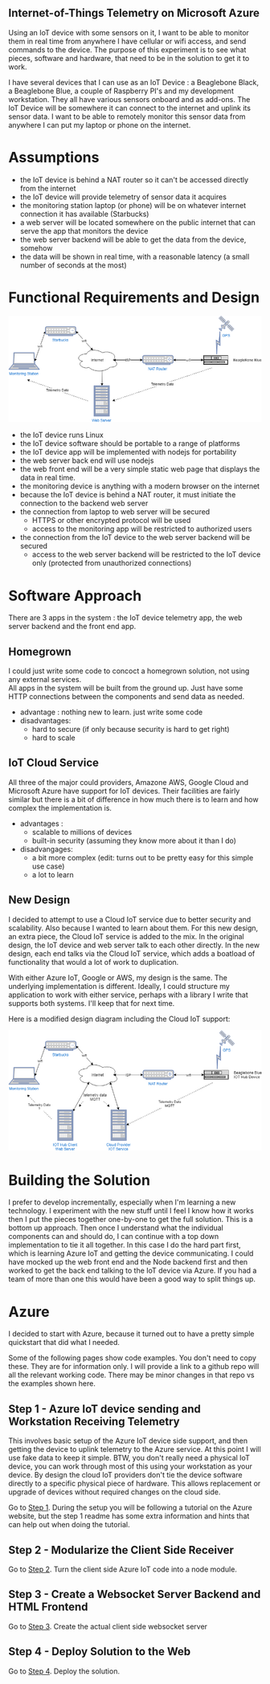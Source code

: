 Internet-of-Things Telemetry on Microsoft Azure
-----------------------------------------------

Using an IoT device with some sensors on it, I want to be able to monitor them in real time
from anywhere I have cellular or wifi access, and send commands to the device. The purpose of this experiment is to see what pieces, software and hardware, 
that need to be in the solution to get it to work. 

I have several devices that I can use as an IoT Device : a Beaglebone Black, a Beaglebone Blue, a couple of Raspberry PI's and
my development workstation. They all have various sensors onboard and as add-ons. The IoT Device will be somewhere it can connect 
to the internet and uplink its sensor data. I want to be able to remotely monitor this sensor data from anywhere I can put my laptop or 
phone on the internet.
 
# Assumptions
 - the IoT device is behind a NAT router so it can't be accessed directly from the internet
 - the IoT device will provide telemetry of sensor data it acquires
 - the monitoring station laptop (or phone) will be on whatever internet connection it has available (Starbucks)
 - a web server will be located somewhere on the public internet that can serve the app that monitors the device
 - the web server backend will be able to get the data from the device, somehow
 - the data will be shown in real time, with a reasonable latency (a small number of seconds at the most)
 
# Functional Requirements and Design

![alt text](Azure/img/iot-experiment.png "IoT Experiment Design")

- the IoT device runs Linux 
- the IoT device software should be portable to a range of platforms
- the IoT device app will be implemented with nodejs for portability
- the web server back end will use nodejs
- the web front end will be a very simple static web page that displays the data in real time.
- the monitoring device is anything with a modern browser on the internet
- because the IoT device is behind a NAT router, it must initiate the connection to the backend web server
- the connection from laptop to web server will be secured
  - HTTPS or other encrypted protocol will be used
  - access to the monitoring app will be restricted to authorized users
- the connection from the IoT device to the web server backend will be secured
  - access to the web server backend will be restricted to the IoT device only (protected from unauthorized connections)

# Software Approach

There are 3 apps in the system : the IoT device telemetry app, the web server backend and the front end app.

## Homegrown
  I could just write some code to concoct a homegrown solution, not using any external services.   
  All apps in the system will be built from the ground up. Just have some HTTP connections between the components and
  send data as needed. 
   - advantage : nothing new to learn. just write some code
   - disadvantages:
     - hard to secure (if only because security is hard to get right)
     - hard to scale

## IoT Cloud Service
   
  All three of the major could providers, Amazone AWS, Google Cloud and Microsoft Azure have 
  support for IoT devices. Their facilities are fairly similar but there is a bit of difference
  in how much there is to learn and how complex the implementation is.
  - advantages :
    - scalable to millions of devices
    - built-in security (assuming they know more about it than I do)
  - disadvangages:
    - a bit more complex (edit: turns out to be pretty easy for this simple use case)
    - a lot to learn

## New Design

I decided to attempt to use a Cloud IoT service due to better security  and scalability. Also because
I wanted to learn about them.  For this new design, an extra piece, the Cloud IoT service is added to the mix. 
In the original design, the IoT device and web server talk to each other directly. 
In the new design, each end talks via the Cloud IoT service, which adds a boatload of functionality that would a lot of work to duplication.

With either Azure IoT, Google or AWS,  my design is the same. The underlying implementation is different. Ideally, I could
structure my application to work with either service, perhaps with a library I write that supports both systems. I'll keep that 
for next time.

Here is a modified design diagram including the Cloud IoT support:

![alt text](Azure/img/iot-experiment-2.png "IoT Experiment Design With Cloud") 

# Building the Solution

I prefer to develop incrementally, especially when I'm learning a new technology. I experiment with
the new stuff until I feel I know how it works then I put the pieces together one-by-one to get the full solution.
This is a bottom up approach. Then once I understand what the individual components can and should do, I can
continue with a top down implementation to tie it all together.
In this case I do the hard part first, which is learning Azure IoT and getting the device communicating. I could 
have mocked up the web front end and the Node backend first and then worked to get the back end talking to the 
IoT device via Azure. If you had a team of more than one this would have been a good way to split things up.

# Azure

I decided to start with Azure, because it turned out to have a pretty simple quickstart that did what I needed. 

Some of the following pages show code examples. You don't need to copy these. They are for information only.
I will provide a link to a github repo will all the relevant working code. There may be minor changes in that
repo vs the examples shown here.

## Step 1 - Azure IoT device sending and Workstation Receiving Telemetry

This involves basic setup of the Azure IoT device side support, and then getting the device to uplink telemetry to the Azure service. 
At this point I will use fake data to keep it simple. BTW, you don't really need a physical IoT device, you can work through most of
this using your workstation as your device. By design the cloud IoT providers don't tie the device software directly to a specific physical
piece of hardware. This allows replacement or upgrade of devices without required changes on the cloud side.

Go to [Step 1](Azure/step1/README.md). During the setup you will be following a tutorial on the Azure website, but the step 1 readme has some extra information and 
hints that can help out when doing the tutorial.

## Step 2 - Modularize the Client Side Receiver

Go to [Step 2](Azure/step2/README.md).  Turn the client side Azure IoT code into a node module.

## Step 3 - Create a Websocket Server Backend and HTML Frontend

Go to [Step 3](Azure/step3/README.md).  Create the actual client side websocket server

## Step 4 -  Deploy Solution to the Web

Go to [Step 4](Azure/step4/README.md).  Deploy the solution.


